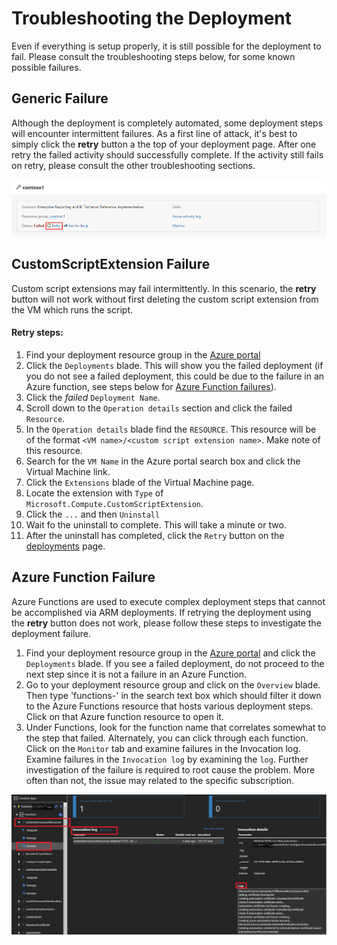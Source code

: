 # Troubleshooting the Deployment

Even if everything is setup properly, it is still possible for the deployment to fail. Please consult the troubleshooting steps below, for some known possible failures. 

## Generic Failure

Although the deployment is completely automated, some deployment steps will encounter intermittent failures. As a first line of attack, it's best to simply click the **retry** button a the top of your deployment page. After one retry the failed activity should successfully complete. If the activity still fails on retry, please consult the other troubleshooting sections.

![Retry button](../img/troubleshoot-retry.png)

## CustomScriptExtension Failure

Custom script extensions may fail intermittently. In this scenario, the **retry** button will not work without first deleting the custom script extension from the VM which runs the script. 

#### Retry steps:
1. Find your deployment resource group in the [Azure portal](https://portal.azure.com) 
2. Click the `Deployments` blade. This will show you the failed deployment (if you do not see a failed deployment, this could be due to the failure in an Azure function, see steps below for [Azure Function failures](#azure-function-failure)).
3. Click the *failed* `Deployment Name`.
4. Scroll down to the `Operation details` section and click the failed `Resource`.
5. In the `Operation details` blade find the `RESOURCE`. This resource will be of the format `<VM name>/<custom script extension name>`. Make note of this resource.
6. Search for the `VM Name` in the Azure portal search box and click the Virtual Machine link.
7. Click the `Extensions` blade of the Virtual Machine page.
8. Locate the extension with `Type` of `Microsoft.Compute.CustomScriptExtension`.
9. Click the `...` and then `Uninstall`
10. Wait fo the uninstall to complete. This will take a minute or two.
11. After the uninstall has completed, click the `Retry` button on the [deployments](https://start.cortanaintelligence.com/Deployments) page.

## Azure Function Failure
Azure Functions are used to execute complex deployment steps that cannot be accomplished via ARM deployments. If retrying the deployment using the **retry** button does not work, please follow these steps to investigate the deployment failure.

1. Find your deployment resource group in the [Azure portal](https://portal.azure.com) and click the `Deployments` blade. If you see a failed deployment, do not proceed to the next step since it is not a failure in an Azure Function.
3. Go to your deployment resource group and click on the `Overview` blade. Then type 'functions-'  in the search text box which should filter it down to the Azure Functions resource that hosts various deployment steps. Click on that Azure function resource to open it.
4. Under Functions, look for the function name that correlates somewhat to the step that failed. Alternately, you can click through each function. Click on the `Monitor` tab and examine failures in the Invocation log. Examine failures in the `Invocation log` by examining the `log`. Further investigation of the failure is required to root cause the problem. More often than not, the issue may related to the specific subscription.

![Azure Function failure](../img/azure-function-failure.png)
